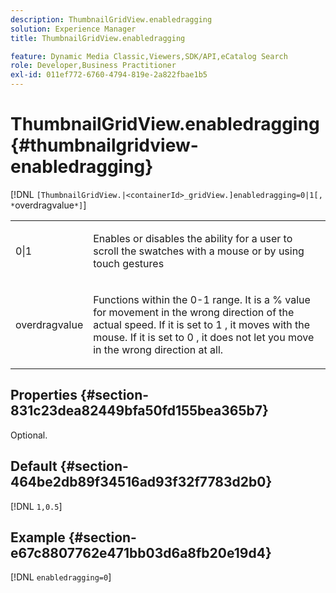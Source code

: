 ```yaml
---
description: ThumbnailGridView.enabledragging
solution: Experience Manager
title: ThumbnailGridView.enabledragging

feature: Dynamic Media Classic,Viewers,SDK/API,eCatalog Search
role: Developer,Business Practitioner
exl-id: 011ef772-6760-4794-819e-2a822fbae1b5
---
```

# ThumbnailGridView.enabledragging{#thumbnailgridview-enabledragging}

 [!DNL `[ThumbnailGridView.|<containerId>_gridView.]enabledragging=0|1[, *`overdragvalue`*]`]

<table id="table_B1363BFD20204093AAB326A1AB503B93"> 
 <tbody> 
  <tr> 
   <td> <p> <span class="codeph"> 0|1 </span> </p> </td> 
   <td> <p> Enables or disables the ability for a user to scroll the swatches with a mouse or by using touch gestures </p> </td> 
  </tr> 
  <tr> 
   <td> <p> <span class="codeph"> <span class="varname"> overdragvalue </span> </span> </p> </td> 
   <td> <p> Functions within the <span class="codeph"> 0-1 </span> range. It is a <span class="codeph"> % </span> value for movement in the wrong direction of the actual speed. If it is set to <span class="codeph"> 1 </span>, it moves with the mouse. If it is set to <span class="codeph"> 0 </span>, it does not let you move in the wrong direction at all. </p> </td> 
  </tr> 
 </tbody> 
</table>

## Properties {#section-831c23dea82449bfa50fd155bea365b7}

Optional.

## Default {#section-464be2db89f34516ad93f32f7783d2b0}

[!DNL `1,0.5`]

## Example {#section-e67c8807762e471bb03d6a8fb20e19d4}

[!DNL `enabledragging=0`]
